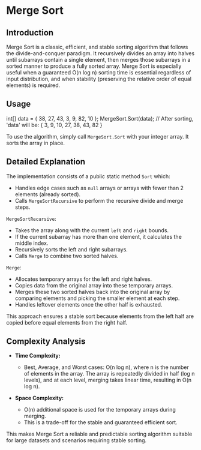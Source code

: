 # Merge Sort

## Introduction

Merge Sort is a classic, efficient, and stable sorting algorithm that follows the divide-and-conquer paradigm. It recursively divides an array into halves until subarrays contain a single element, then merges those subarrays in a sorted manner to produce a fully sorted array. Merge Sort is especially useful when a guaranteed O(n log n) sorting time is essential regardless of input distribution, and when stability (preserving the relative order of equal elements) is required.

## Usage

int[] data = { 38, 27, 43, 3, 9, 82, 10 };
MergeSort.Sort(data);
// After sorting, 'data' will be: { 3, 9, 10, 27, 38, 43, 82 }

To use the algorithm, simply call `MergeSort.Sort` with your integer array. It sorts the array in place.

## Detailed Explanation

The implementation consists of a public static method `Sort` which:
- Handles edge cases such as `null` arrays or arrays with fewer than 2 elements (already sorted).
- Calls `MergeSortRecursive` to perform the recursive divide and merge steps.

`MergeSortRecursive`:
- Takes the array along with the current `left` and `right` bounds.
- If the current subarray has more than one element, it calculates the middle index.
- Recursively sorts the left and right subarrays.
- Calls `Merge` to combine two sorted halves.

`Merge`:
- Allocates temporary arrays for the left and right halves.
- Copies data from the original array into these temporary arrays.
- Merges these two sorted halves back into the original array by comparing elements and picking the smaller element at each step.
- Handles leftover elements once the other half is exhausted.

This approach ensures a stable sort because elements from the left half are copied before equal elements from the right half.

## Complexity Analysis

- **Time Complexity:**
  - Best, Average, and Worst cases: O(n log n), where n is the number of elements in the array.
    The array is repeatedly divided in half (log n levels), and at each level, merging takes linear time,
    resulting in O(n log n).

- **Space Complexity:**
  - O(n) additional space is used for the temporary arrays during merging.
  - This is a trade-off for the stable and guaranteed efficient sort.

This makes Merge Sort a reliable and predictable sorting algorithm suitable for large datasets and scenarios requiring stable sorting.